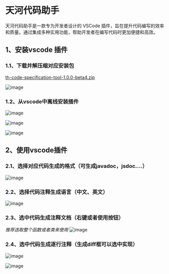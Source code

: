 # 天河代码助手
天河代码助手是一款专为开发者设计的 VSCode 插件，旨在提升代码编写的效率和质量。通过集成多种实用功能，帮助开发者在编写代码时更加便捷和高效。

## 1、安装vscode 插件
### 1.1、下载并解压缩对应安装包
[th-code-specification-tool-1.0.0-beta4.zip](https://github.com/Ti-ICG/THCodeCopilot/releases/download/v0.4/th-code-specification-tool-1.0.0-beta4.zip)

![image](https://github.com/user-attachments/assets/8dd398fd-e527-416b-97ff-70157e2bccb6)

### 1.2、从vscode中离线安装插件
![image](https://github.com/user-attachments/assets/9fad410e-d236-4025-8ed1-c2d121b204f5)

![image](https://github.com/user-attachments/assets/20882bbf-cf8a-432b-8d16-25871745dee3)

![image](https://github.com/user-attachments/assets/5b3e180c-209e-428f-9f3d-aca24b988adf)

## 2、使用vscode插件
### 2.1、选择对应代码生成的格式（可生成javadoc，jsdoc....）
![image](https://github.com/user-attachments/assets/ffcd05f2-baad-40a8-a9a8-6ed73af4bb59)

### 2.2、选择代码注释生成语言（中文、英文）
![image](https://github.com/user-attachments/assets/e680aafe-5c7a-4a1b-8731-f4d571f73dbd)

### 2.3、选中代码生成注释文档（右键或者使用按钮）
*推荐选取整个函数或者类来使用*
![image](https://github.com/user-attachments/assets/770a8c6c-c77c-4d28-b9af-ce20e7d644cf)

### 2.4、选中代码生成逐行注释（生成diff框可以选中实现）
![image](https://github.com/user-attachments/assets/efbb512e-ba32-4d39-801c-5e934b76e508)

![image](https://github.com/user-attachments/assets/b79cfa4e-834b-43d2-9ee4-44cc76837c77)







